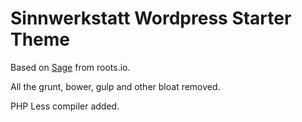 # Sinnwerkstatt Wordpress Starter Theme

Based on [Sage](https://roots.io/sage/) from roots.io.

All the grunt, bower, gulp and other bloat removed.

PHP Less compiler added.

